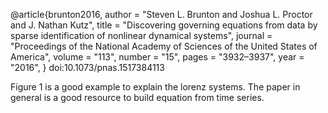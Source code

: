 @article{brunton2016,
author = "Steven L. Brunton and Joshua L. Proctor and J. Nathan Kutz",
title = "Discovering governing equations from data by sparse identification of nonlinear dynamical systems",
journal = "Proceedings of the National Academy of Sciences of the United States of America",
volume = "113",
number = "15",
pages = "3932–3937",
year = "2016",
}
doi:10.1073/pnas.1517384113


Figure 1 is a good example to explain the lorenz systems.
The paper in general is a good resource to build equation from time series.
